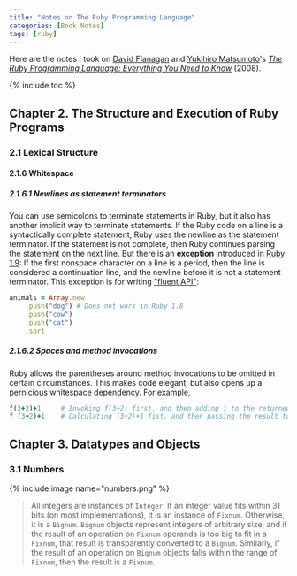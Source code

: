 ```yaml
---
title: "Notes on The Ruby Programming Language"
categories: [Book Notes]
tags: [ruby]
---
```


Here are the notes I took on [David Flanagan](https://twitter.com/__davidflanagan) and [Yukihiro Matsumoto](https://twitter.com/yukihiro_matz)'s [*The Ruby Programming Language: Everything You Need to Know*](https://www.amazon.com/dp/0596516177) (2008).

{% include toc %}

## Chapter 2. The Structure and Execution of Ruby Programs

### 2.1 Lexical Structure

#### 2.1.6 Whitespace

##### 2.1.6.1 Newlines as statement terminators

You can use semicolons to terminate statements in Ruby, but it also has another implicit way to terminate statements. If the Ruby code on a line is a syntactically complete statement, Ruby uses the newline as the statement terminator. If the statement is not complete, then Ruby continues parsing the statement on the next line. But there is an **exception** introduced in [Ruby 1.9](https://www.ruby-lang.org/en/news/2007/12/25/ruby-1-9-0-released/): If the first nonspace character on a line is a period, then the line is considered a continuation line, and the newline before it is not a statement terminator. This exception is for writing ["fluent API"](https://en.wikipedia.org/wiki/Fluent_interface):

```ruby
animals = Array.new
    .push("dog") # Does not work in Ruby 1.8 
    .push("cow")
    .push("cat")
    .sort
```

##### 2.1.6.2 Spaces and method invocations

Ruby allows the parentheses around method invocations to be omitted in certain circumstances. This makes code elegant, but also opens up a pernicious whitespace dependency. For example,

```ruby
f(3+2)+1     # Invoking f(3+2) first, and then adding 1 to the returned value.
f (3+2)+1    # Calculating (3+2)+1 fist, and then passing the result to f.
```

## Chapter 3. Datatypes and Objects

### 3.1 Numbers

{% include image name="numbers.png" %}

> All integers are instances of `Integer`. If an integer value fits within 31 bits (on most implementations), it is an instance of `Fixnum`. Otherwise, it is a `Bignum`. `Bignum` objects represent integers of arbitrary size, and if the result of an operation on `Fixnum` operands is too big to fit in a `Fixnum`, that result is transparently converted to a `Bignum`. Similarly, if the result of an operation on `Bignum` objects falls within the range of `Fixnum`, then the result is a `Fixnum`.

